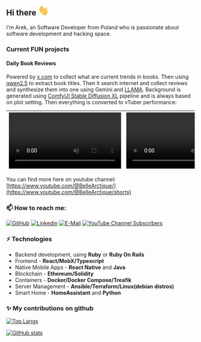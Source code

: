## Hi there <img src="assets/Hi.gif" width="29px">

I'm Arek, an Software Developer from Poland who is passionate about software development and hacking space.

### Current FUN projects

#### Daily Book Reviews
Powered by [x.com](https://x.com) to collect what are current trends in books. Then using [qwen2.5](https://ollama.com/library/qwen2.5:0.5b) to extract book titles. Then it search internet and collect reviews and synthesize them into one using Gemini and [LLAMA](https://ollama.com/library/llama3.3). Background is generated using [ComfyUI Stable Diffusion XL](https://github.com/comfyanonymous/ComfyUI) pipeline and is always based on plot setting. Then everything is converted to vTuber performance:

| <video controls src="assets/gamgam.mp4" /> | <video controls src="assets/rails.mp4" /> |
| -------- | ------- |


You can find more here on youtube channel: [https://www.youtube.com/@BelleArctique/](https://www.youtube.com/@BelleArctique/shorts)

### 📫 How to reach me:

[![GitHub](https://img.shields.io/github/followers/macbury?label=follow&style=social)](https://github.com/macbury)
[![Linkedin](https://img.shields.io/badge/-ArkadiuszBuras-blue?style=flat-square&logo=Linkedin&logoColor=white&link=https://www.linkedin.com/in/arkadiusz-buras-83041810/)](https://www.linkedin.com/in/arkadiusz-buras-83041810/)
[![E-Mail](https://img.shields.io/badge/Gmail-c14438?style=flat-square&logo=Gmail&logoColor=white&link=mailto:me@macbury.ninja)](mailto:me@macbury.ninja)
[![YouTube Channel Subscribers](https://img.shields.io/youtube/channel/subscribers/UC_Kisz4ua1D2zVrFfPy2aAA?label=YouTube&style=flat-square)](https://www.youtube.com/c/ArkadiuszBuras/featured)

### ⚡ Technologies

- Backend development, using **Ruby** or **Ruby On Rails**
- Frontend - **React/MobX/Typescript**
- Native Mobile Apps - **React Native** and **Java**
- Blockchain - **Ethereum/Solidity**
- Containers - **Docker/Docker Compose/Treafik**
- Server Management - **Ansible/Terraform/Linux(debian distros)**
- Smart Home - **HomeAssistant** and **Python**

### ✨ My contributions on github

[![Top Langs](https://github-readme-stats.vercel.app/api/top-langs/?username=macbury&layout=compact&theme=dark)](https://github.com/macbury/github-readme-stats)

[![GitHub stats](https://github-readme-stats.vercel.app/api?username=macbury&count_private=true&show_icons=true&theme=dark)](https://github.com/macbury/github-readme-stats)
